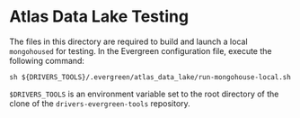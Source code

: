 # Atlas Data Lake Testing

The files in this directory are required to build and launch a local
`mongohoused` for testing. In the Evergreen configuration file, execute
the following command:

```
sh ${DRIVERS_TOOLS}/.evergreen/atlas_data_lake/run-mongohouse-local.sh
```

`$DRIVERS_TOOLS` is an environment variable set to the root directory
of the clone of the `drivers-evergreen-tools` repository.
